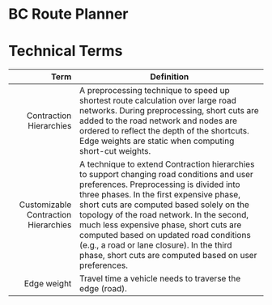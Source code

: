 # BC Route Planner
# Technical Terms
Term | Definition
----: | -----------
<a name="Contraction Hierarchies">Contraction Hierarchies</a> | A preprocessing technique to speed up shortest route calculation over large road networks. During preprocessing, short cuts are added to the road network and nodes are ordered to reflect the depth of the shortcuts. Edge weights are static when computing short-cut weights.
<a name="Contraction Hierarchies">Customizable Contraction Hierarchies</a> | A technique to extend Contraction hierarchies to support changing road conditions and user preferences. Preprocessing is divided into three phases. In the first expensive phase, short cuts are computed based solely on the topology of the road network. In the second, much less expensive phase, short cuts are computed based on updated road conditions (e.g., a road or lane closure). In the third phase, short cuts are computed based on user preferences. 
<a name="Edge weight">Edge weight</a> | Travel time a vehicle needs to traverse the edge (road).
